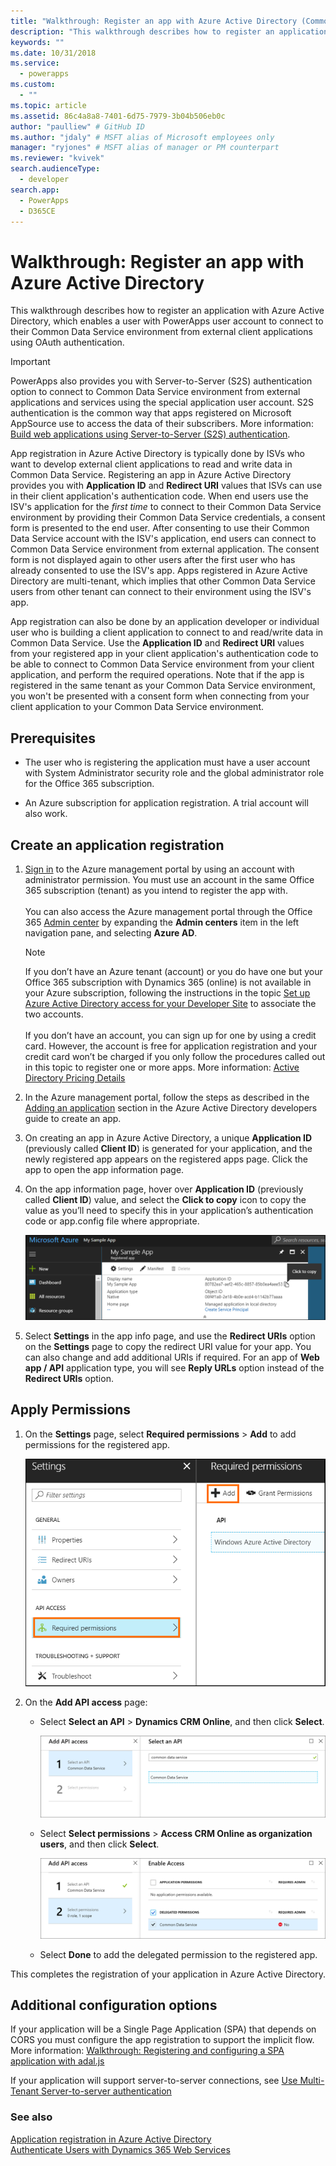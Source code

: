 ```yaml
---
title: "Walkthrough: Register an app with Azure Active Directory (Common Data Service) | Microsoft Docs"
description: "This walkthrough describes how to register an application with Azure Active Directory so that it can connect to the Common Data Service environment, authenticate using OAuth, and access the web services."
keywords: ""
ms.date: 10/31/2018
ms.service:
  - powerapps
ms.custom:
  - ""
ms.topic: article
ms.assetid: 86c4a8a8-7401-6d75-7979-3b04b506eb0c
author: "paulliew" # GitHub ID
ms.author: "jdaly" # MSFT alias of Microsoft employees only
manager: "ryjones" # MSFT alias of manager or PM counterpart
ms.reviewer: "kvivek"
search.audienceType: 
  - developer
search.app: 
  - PowerApps
  - D365CE
---
```


# Walkthrough: Register an app with Azure Active Directory

This walkthrough describes how to register an application with Azure Active Directory, which enables a user with PowerApps user account to connect to their Common Data Service environment from external client applications using OAuth authentication.

> [!IMPORTANT]
> PowerApps also provides you with Server-to-Server (S2S) authentication option to connect to Common Data Service environment from external applications and services using the special application user account. S2S authentication is the common way that apps registered on Microsoft AppSource use to access the data of their subscribers. More information: [Build web applications using Server-to-Server (S2S) authentication](build-web-applications-server-server-s2s-authentication.md).


App registration in Azure Active Directory is typically done by ISVs who want to develop external client applications to read and write data in Common Data Service. Registering an app in Azure Active Directory provides you with **Application ID** and **Redirect URI** values that ISVs can use in their client application's authentication code. When end users use the ISV's application for the *first time* to connect to their Common Data Service environment by providing their Common Data Service credentials, a consent form is presented to the end user. After consenting to use their Common Data Service account with the ISV's application, end users can connect to Common Data Service environment from external application. The consent form is not displayed again to other users after the first user who has already consented to use the ISV's app. Apps registered in Azure Active Directory are multi-tenant, which implies that other Common Data Service users from other tenant can connect to their environment using the ISV's app. 

App registration can also be done by an application developer or individual user who is building a client application to connect to and read/write data in Common Data Service. Use the **Application ID** and **Redirect URI** values from your registered app in your client application's authentication code to be able to connect to Common Data Service environment from your client application, and perform the required operations. Note that if the app is registered in the same tenant as your Common Data Service environment, you won't be presented with a consent form when connecting from your client application to your Common Data Service environment.

## Prerequisites  
-   The user who is registering the application must have a user account with System Administrator security role and the global administrator role for the Office 365 subscription.  
  
-   An Azure subscription for application registration. A trial account will also work.  
  
    

## Create an application registration 
  
1.  [Sign in](http://manage.windowsazure.com) to the Azure management portal by using an account with administrator permission. You must use an account in the same Office 365 subscription (tenant) as you intend to register the app with.<br><br> You can also access the Azure management portal through the Office 365 [Admin center](https://admin.microsoft.com/adminportal) by expanding the **Admin centers** item in the left navigation pane, and selecting **Azure AD**.  
  
    > [!NOTE]
    > If you don’t have an Azure tenant (account) or you do have one but your Office 365 subscription with Dynamics 365 (online) is not available in your Azure subscription, following the instructions in the topic [Set up Azure Active Directory access for your Developer Site](https://docs.microsoft.com/office/developer-program/office-365-developer-program) to associate the two accounts.<br><br> If you don’t have an account, you can sign up for one by using a credit card. However, the account is free for application registration and your credit card won’t be charged if you only follow the procedures called out in this topic to register one or more apps. More information: [Active Directory Pricing Details](http://azure.microsoft.com/pricing/details/active-directory/)  
  
1. In the Azure management portal, follow the steps as described in the [Adding an application](https://docs.microsoft.com/azure/active-directory/develop/active-directory-integrating-applications#adding-an-application) section in the Azure Active Directory developers guide to create an app. 
  
1. On creating an app in Azure Active Directory, a unique **Application ID** (previously called **Client ID**) is generated for your application, and the newly registered app appears on the registered apps page. Click the app to open the app information page.

1. On the app information page, hover over **Application ID** (previously called **Client ID**) value, and select the **Click to copy** icon to copy the value as you’ll need to specify this in your application’s authentication code or app.config file where appropriate.

    ![Copy application ID](media/Azure-copy-app-id.png "Copy application ID")
  
1. Select **Settings** in the app info page, and use the **Redirect URIs** option on the **Settings** page to copy the redirect URI value for your app. You can also change and add additional URIs if required. For an app of **Web app / API** application type, you will see **Reply URLs** option instead of the **Redirect URIs** option.

## Apply Permissions

1. On the **Settings** page, select **Required permissions** > **Add** to add permissions for the registered app.

    ![Add app permission](media/Azure-add-app-permission.png "Add app permission")
  
1. On the **Add API access** page:
    - Select **Select an API** > **Dynamics CRM Online**, and then click **Select**.

      ![Add app permission](media/Azure-add-api-access.png "Add app permission")  
   
    - Select **Select permissions** > **Access CRM Online as organization users**, and then click **Select**.
  
      ![Add delegated permission](media/azure-add-permission.PNG "Add delegated permission")  

    - Select **Done** to add the delegated permission to the registered app.

This completes the registration of your application in Azure Active Directory.

## Additional configuration options

If your application will be a Single Page Application (SPA) that depends on CORS you must configure the app registration to support the implicit flow. 
More information: [Walkthrough: Registering and configuring a SPA application with adal.js](walkthrough-registering-configuring-simplespa-application-adal-js.md)

If your application will support server-to-server connections, see [Use Multi-Tenant Server-to-server authentication](use-multi-tenant-server-server-authentication.md)

  
### See also  
 [Application registration in Azure Active Directory](https://docs.microsoft.com/azure/active-directory/develop/active-directory-integrating-applications)    
 [Authenticate Users with Dynamics 365 Web Services](authentication.md)
